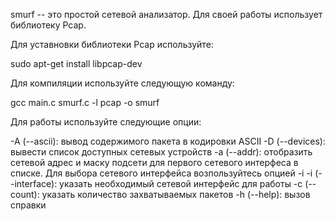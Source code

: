 smurf -- это простой сетевой анализатор. Для своей работы использует библиотеку Pcap. 

Для уставновки библиотеки Pcap используйте: 

sudo apt-get install libpcap-dev

Для компиляции используйте следующую команду:

gcc main.c smurf.c -l pcap -o smurf

Для работы используйте следующие опции:

-A (--ascii): вывод содержимого пакета в кодировки ASCII
-D (--devices): вывести список доступных сетевых устройств
-a (--addr): отобразить сетевой адрес и маску подсети для первого сетевого интерфеса в списке. Для выбора сетевого интерфейса возпользуйтесь опцией -i
-i (--interface): указать необходимый сетевой интерфейс для работы
-c (--count): указать количество захватываемых пакетов
-h (--help): вызов справки